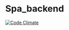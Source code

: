 # Spa_backend

[![Code Climate](https://codeclimate.com/github/Osshrp/spa_backend/badges/gpa.svg)](https://codeclimate.com/github/Osshrp/spa_backend)